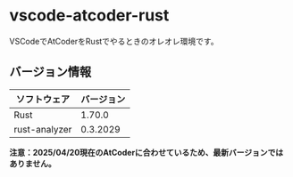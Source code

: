 # vscode-atcoder-rust
VSCodeでAtCoderをRustでやるときのオレオレ環境です。  

## バージョン情報

| ソフトウェア       | バージョン |
|-------------------|-----------|
| Rust              | 1.70.0    |
| rust-analyzer     | 0.3.2029  |

**注意：2025/04/20現在のAtCoderに合わせているため、最新バージョンではありません。**
